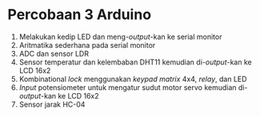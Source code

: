# Percobaan 3 Arduino
1. Melakukan kedip LED dan meng-_output_-kan ke serial monitor
2. Aritmatika sederhana pada serial monitor
3. ADC dan sensor LDR
4. Sensor temperatur dan kelembaban DHT11 kemudian di-_output_-kan ke LCD 16x2
5. Kombinational _lock_ menggunakan _keypad matrix_ 4x4, _relay_, dan LED
6. _Input_ potensiometer untuk mengatur sudut motor servo kemudian di-_output_-kan ke LCD 16x2
7. Sensor jarak HC-04
